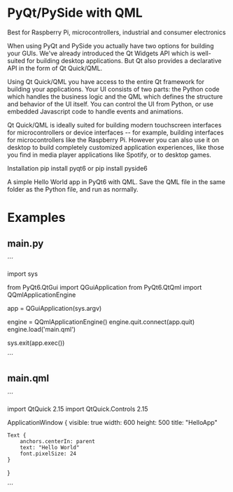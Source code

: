 # PyQt/PySide with QML
Best for Raspberry Pi, microcontrollers, industrial and consumer electronics

When using PyQt and PySide you actually have two options for building your GUIs. We've already introduced the Qt Widgets API which is well-suited for building desktop applications. But Qt also provides a declarative API in the form of Qt Quick/QML.

Using Qt Quick/QML you have access to the entire Qt framework for building your applications. Your UI consists of two parts: the Python code which handles the business logic and the QML which defines the structure and behavior of the UI itself. You can control the UI from Python, or use embedded Javascript code to handle events and animations.

Qt Quick/QML is ideally suited for building modern touchscreen interfaces for microcontrollers or device interfaces -- for example, building interfaces for microcontrollers like the Raspberry Pi. However you can also use it on desktop to build completely customized application experiences, like those you find in media player applications like Spotify, or to desktop games.

Installation pip install pyqt6 or pip install pyside6

A simple Hello World app in PyQt6 with QML. Save the QML file in the same folder as the Python file, and run as normally.

# Examples
## main.py
´´´

import sys

from PyQt6.QtGui import QGuiApplication
from PyQt6.QtQml import QQmlApplicationEngine


app = QGuiApplication(sys.argv)

engine = QQmlApplicationEngine()
engine.quit.connect(app.quit)
engine.load('main.qml')

sys.exit(app.exec())

´´´

## main.qml
´´´

import QtQuick 2.15
import QtQuick.Controls 2.15

ApplicationWindow {
    visible: true
    width: 600
    height: 500
    title: "HelloApp"

    Text {
        anchors.centerIn: parent
        text: "Hello World"
        font.pixelSize: 24
    }

}

´´´
